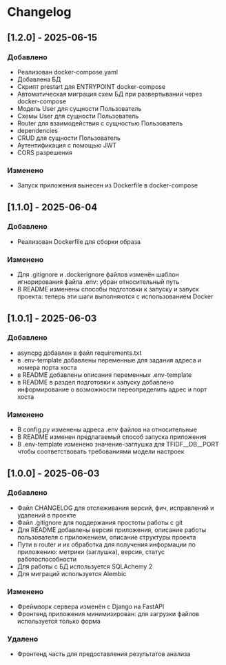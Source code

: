 # Changelog

## [1.2.0] - 2025-06-15

### Добавлено

- Реализован docker-compose.yaml
- Добавлена БД 
- Скрипт prestart для ENTRYPOINT docker-compose
- Автоматическая миграция схем БД 
при развертывании через docker-compose
- Модель User для сущности Пользователь
- Схемы User для сущности Пользователь
- Router для взаимодействия с сущностью Пользователь
- dependencies
- CRUD для сущности Пользователь
- Аутентификация с помощью JWT 
- CORS разрешения

### Изменено

- Запуск приложения вынесен из Dockerfile в docker-compose 

## [1.1.0] - 2025-06-04

### Добавлено

- Реализован Dockerfile для сборки образа

### Изменено

- Для .gitignore и .dockerignore файлов изменён шаблон игнорирования 
файла .env: убран относительный путь
- В README изменены способы подготовки к запуску и запуск проекта:
теперь эти шаги выполняются с использованием Docker

## [1.0.1] - 2025-06-03

### Добавлено

- asyncpg добавлен в файл requirements.txt
- в .env-template добавлены переменные для задания адреса и
номера порта хоста
- в README добавлены описания переменных .env-template
- в README в раздел подготовки к запуску добавлено информирование
о возможности переопределить адрес и порт хоста

### Изменено

- В config.py изменены адреса .env файлов на относительные
- В README изменен предлагаемый способ запуска приложения
- В .env-template изменено значение-заглушка для TFIDF__DB__PORT
чтобы соответствовать требованиями модели настроек

## [1.0.0] - 2025-06-03

### Добавлено

- Файл CHANGELOG для отслеживания версий, фич, исправлений и удалений в проекте
- Файл .gitignore для поддержания простоты работы с git
- Для README добавлены версия приложения, описание работы пользователя с приложением, 
описание структуры проекта
- Пути в router и их обработка для получения информации по приложению:
метрики (заглушка), версия, статус работоспособности
- Для работы с БД используется SQLAchemy 2
- Для миграций используется Alembic

### Изменено
- Фреймворк сервера изменён с Django на FastAPI
- Фронтенд приложения минимизирован: для загрузки файлов
используется только форма

### Удалено
- Фронтенд часть для предоставления результатов анализа

